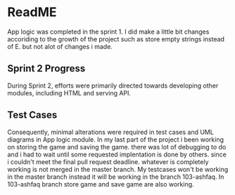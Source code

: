 # ReadME

App logic was completed in the sprint 1.
I did make a little bit changes accoriding to  the growth of the project such as store empty strings instead of E.
but not alot of changes i made.

## Sprint 2 Progress

During Sprint 2, efforts were primarily directed towards developing other modules, including HTML and serving API. 


## Test Cases

Consequently, minimal alterations were required in test cases and UML diagrams in App logic module.
In my last part of the project i been working on storing the game and saving the game. there was lot of debugging to do and i had to wait until some requested implentation is done by others.
since i couldn't meet the final pull request deadline. whatever is completely working is not merged in the master branch.
My testcases won't be working in the master branch instead it will be working in the branch 103-ashfaq.
In 103-ashfaq branch store game and save game are also working.
